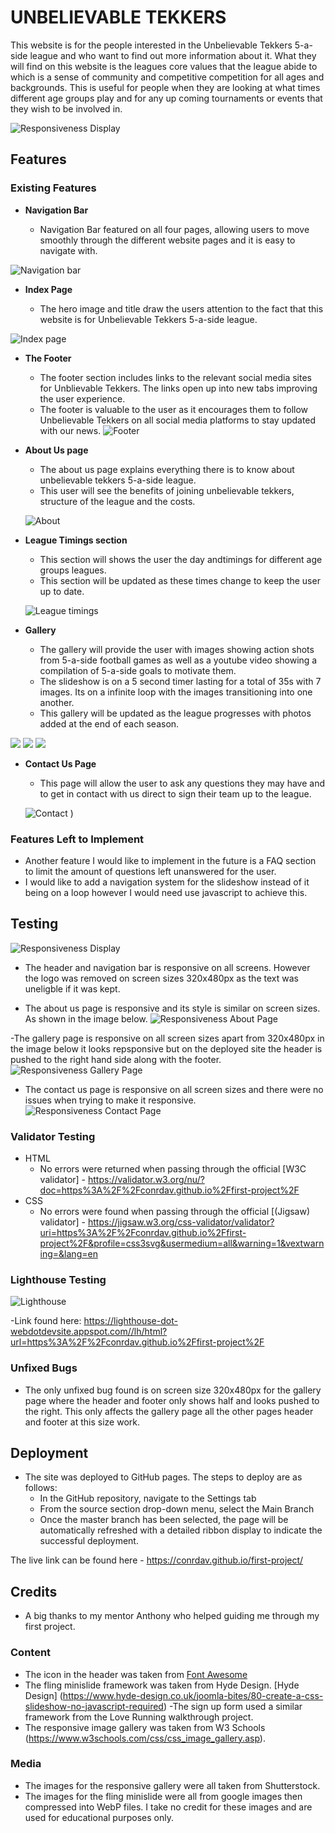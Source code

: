 # UNBELIEVABLE TEKKERS

This website is for the people interested in the Unbelievable Tekkers 5-a-side league and who want to find out more information about it. What they will find on this website is the leagues core values that the league abide to which is a sense of community and competitive competition for all ages and backgrounds. This is useful for people when they are looking at what times different age groups play and for any up coming tournaments or events that they wish to be involved in.

![Responsiveness Display](/assets/images/responsive.webp)

## Features

### Existing Features

- __Navigation Bar__

    - Navigation Bar featured on all four pages, allowing users to move smoothly through the different website pages and it is easy to navigate with.

![Navigation bar](/assets/images/nav-bar.webp)

- __Index Page__

  - The hero image and title draw the users attention to the fact that this website is for Unbelievable Tekkers 5-a-side league.

![Index page](/assets/images/index-page.webp)

- __The Footer__ 

  - The footer section includes links to the relevant social media sites for Unblievable Tekkers. The links open up into new tabs improving the user experience.  
  - The footer is valuable to the user as it encourages them to follow Unbelievable Tekkers on all social media platforms to stay updated with our news.
![Footer](/assets/images/footer.webp)

- __About Us page__

  - The about us page explains everything there is to know about unbelievable tekkers 5-a-side league. 
  - This user will see the benefits of joining unbelievable tekkers, structure of the league and the costs.

  ![About](/assets/images/about.webp)
  

- __League Timings section__

  - This section will shows the user the day andtimings for different age groups leagues.
  - This section will be updated as these times change to keep the user up to date.

  ![League timings](/assets/images/times.webp)


- __Gallery__

  - The gallery will provide the user with  images showing action shots from 5-a-side football games as well as a youtube video showing a compilation of 5-a-side goals to motivate them.
  - The slideshow is on a 5 second timer lasting for a total of 35s with 7 images. Its on a infinite loop with the images transitioning into one another.
  - This gallery will be updated as the league progresses with photos added at the end of each season.

 ![](/assets/images/gallery-1.webp)
 ![](/assets/images/gallery-2.webp)
 ![](/assets/images/gallery-3.webp)



- __Contact Us Page__

  - This page will allow the user to ask any questions they may have and to get in contact with us direct to sign their team up to the league.

  ![Contact](/assets/images/contact.webp)
  )
 
 ### Features Left to Implement

- Another feature I would like to implement in the future is a FAQ section to limit the amount of questions left unanswered for the user.
- I would like to add a navigation system for the slideshow instead of it being on a loop however I would need use javascript to achieve this.



## Testing 

![Responsiveness Display](/assets/images/responsive.webp)
- The header and navigation bar is responsive on all screens. However the logo was removed on screen sizes 320x480px as the text was uneligble if it was kept.

- The about us page is responsive and its style is similar on screen sizes. As shown in the image below.
![Responsiveness About Page](/assets/images/responsive-about.webp)

-The gallery page is responsive on all screen sizes apart from 320x480px in the image below it looks repsponsive but on the deployed site the header is pushed to the right hand side along with the footer.
![Responsiveness Gallery Page](/assets/images/responsive-gallery.webp)

- The contact us page is responsive on all screen sizes and there were no issues when trying to make it responsive.
![Responsiveness Contact Page](/assets/images/responsive-contact.webp)


### Validator Testing 

- HTML
  - No errors were returned when passing through the official [W3C validator] - https://validator.w3.org/nu/?doc=https%3A%2F%2Fconrdav.github.io%2Ffirst-project%2F
- CSS
  - No errors were found when passing through the official [(Jigsaw) validator] - https://jigsaw.w3.org/css-validator/validator?uri=https%3A%2F%2Fconrdav.github.io%2Ffirst-project%2F&profile=css3svg&usermedium=all&warning=1&vextwarning=&lang=en

### Lighthouse Testing

![Lighthouse](/assets/images/lighthouse.webp)

-Link found here: https://lighthouse-dot-webdotdevsite.appspot.com//lh/html?url=https%3A%2F%2Fconrdav.github.io%2Ffirst-project%2F

### Unfixed Bugs
- The only unfixed bug found is on screen size 320x480px for the gallery page where the header and footer only shows half and looks pushed to the right. This only affects the gallery page all the other pages header and footer at this size work. 

## Deployment

- The site was deployed to GitHub pages. The steps to deploy are as follows: 
  - In the GitHub repository, navigate to the Settings tab 
  - From the source section drop-down menu, select the Main Branch
  - Once the master branch has been selected, the page will be automatically refreshed with a detailed ribbon display to indicate the successful deployment. 

The live link can be found here - https://conrdav.github.io/first-project/

## Credits 

- A big thanks to my mentor Anthony who helped guiding me through my first project.

### Content 

- The icon in the header was taken from [Font Awesome](https://fontawesome.com/)
- The fling minislide framework was taken from Hyde Design. [Hyde Design] (https://www.hyde-design.co.uk/joomla-bites/80-create-a-css-slideshow-no-javascript-required)
-The sign up form used a similar framework from the Love Running walkthrough project.
- The responsive image gallery was taken from W3 Schools (https://www.w3schools.com/css/css_image_gallery.asp).

### Media

- The images for the responsive gallery were all taken from Shutterstock.
- The images for the fling minislide were all from google images then compressed into WebP files. I take no credit for these images and are used for educational purposes only.




